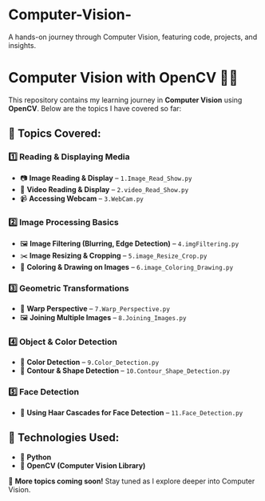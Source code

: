 # Computer-Vision-
A hands-on journey through Computer Vision, featuring code, projects, and insights.


# **Computer Vision with OpenCV** 🚀📸  

This repository contains my learning journey in **Computer Vision** using **OpenCV**. Below are the topics I have covered so far:  

## **📝 Topics Covered:**  

### 1️⃣ Reading & Displaying Media  
- 📷 **Image Reading & Display** – `1.Image_Read_Show.py`  
- 🎥 **Video Reading & Display** – `2.video_Read_Show.py`  
- 📹 **Accessing Webcam** – `3.WebCam.py`  

### 2️⃣ Image Processing Basics  
- 🖼️ **Image Filtering (Blurring, Edge Detection)** – `4.imgFiltering.py`  
- ✂️ **Image Resizing & Cropping** – `5.image_Resize_Crop.py`  
- 🎨 **Coloring & Drawing on Images** – `6.image_Coloring_Drawing.py`  

### 3️⃣ Geometric Transformations  
- 🔄 **Warp Perspective** – `7.Warp_Perspective.py`  
- 🖼️ **Joining Multiple Images** – `8.Joining_Images.py`  

### 4️⃣ Object & Color Detection  
- 🎯 **Color Detection** – `9.Color_Detection.py`  
- 🔳 **Contour & Shape Detection** – `10.Contour_Shape_Detection.py`  

### 5️⃣ Face Detection  
- 🤖 **Using Haar Cascades for Face Detection** – `11.Face_Detection.py`  

## **🔧 Technologies Used:**  
- 🐍 **Python**  
- 👀 **OpenCV (Computer Vision Library)**  

🚀 **More topics coming soon!** Stay tuned as I explore deeper into Computer Vision.  
